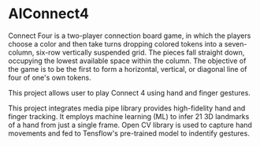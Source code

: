 # AIConnect4

Connect Four is a two-player connection board game, in which the players choose a color and then take turns dropping colored tokens
into a seven-column, six-row vertically suspended grid. The pieces fall straight down, occupying the lowest available space within 
the column. The objective of the game is to be the first to form a horizontal, vertical, or diagonal line of four of one's own tokens.

This project allows user to play Connect 4 using hand and finger gestures. 

This project integrates media pipe library provides high-fidelity hand and finger tracking. It employs machine learning (ML) to infer 
21 3D landmarks of a hand from just a single frame. Open CV library is used to capture hand movements and fed to Tensflow's pre-trained 
model to indentify gestures.

